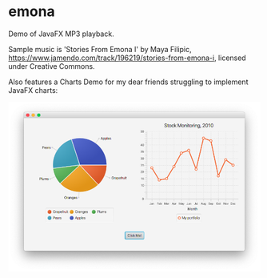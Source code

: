 # emona
Demo of JavaFX MP3 playback.

Sample music is 'Stories From Emona I' by Maya Filipic, https://www.jamendo.com/track/196219/stories-from-emona-i, licensed under Creative Commons.

Also features a Charts Demo for my dear friends struggling to implement JavaFX charts:

![Charts Demo](docs/ChartsDemo.png)
